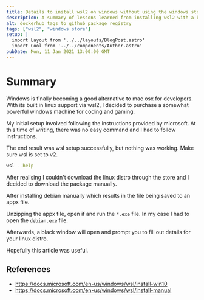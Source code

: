 ```yaml
---
title: Details to install wsl2 on windows without using the windows store
description: A summary of lessons learned from installing wsl2 with a broken windows store app.
alt: dockerhub tags to github package registry
tags: ["wsl2", "windows store"]
setup: |
  import Layout from '../../layouts/BlogPost.astro'
  import Cool from '../../components/Author.astro'
pubDate: Mon, 11 Jan 2021 13:00:00 GMT
---
```


# Summary

Windows is finally becoming a good alternative to mac osx for developers. With its built in linux support via wsl2, I decided to
purchase a somewhat powerful windows machine for coding and gaming.

My initial setup involved following the instructions provided by microsoft. At this time of writing, there was no easy command and I had to follow instructions.

The end result was wsl setup successfully, but nothing was working. Make sure wsl is set to v2.

```bash
wsl --help
```

After realising I couldn't download the linux distro through the store and I decided to download the package manually.

After installing debian manually which results in the file being saved to an appx file.

Unzipping the appx file, open if and run the `*.exe` file. In my case I had to open the `debian.exe` file.

Afterwards, a black window will open and prompt you to fill out details for your linux distro.

Hopefully this article was useful.


## References
* https://docs.microsoft.com/en-us/windows/wsl/install-win10
* https://docs.microsoft.com/en-us/windows/wsl/install-manual
